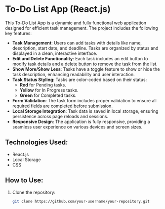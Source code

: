 # To-Do List App (React.js)

This To-Do List App is a dynamic and fully functional web application designed for efficient task management. The project includes the following key features:

- **Task Management**: Users can add tasks with details like name, description, start date, and deadline. Tasks are organized by status and displayed in a clean, interactive interface.
- **Edit and Delete Functionality**: Each task includes an edit button to modify task details and a delete button to remove the task from the list.
- **Show More/Show Less**: Tasks have a toggle feature to show or hide the task description, enhancing readability and user interaction.
- **Task Status Styling**: Tasks are color-coded based on their status:
  - **Red** for Pending tasks.
  - **Yellow** for In Progress tasks.
  - **Green** for Completed tasks.
- **Form Validation**: The task form includes proper validation to ensure all required fields are completed before submission.
- **Local Storage Integration**: Task data is saved in local storage, ensuring persistence across page reloads and sessions.
- **Responsive Design**: The application is fully responsive, providing a seamless user experience on various devices and screen sizes.

## Technologies Used:
- React.js
- Local Storage
- CSS

## How to Use:
1. Clone the repository:
   ```bash
   git clone https://github.com/your-username/your-repository.git

